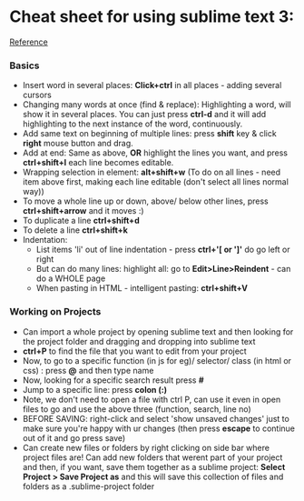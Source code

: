 # Cheat sheet for using sublime text 3:
[Reference](https://www.youtube.com/watch?v=_JFIeY46sIU "Tuts 1,2,3 etc")

### Basics
* Insert word in several places: **Click+ctrl** in all places - adding several cursors 
* Changing many words at once (find & replace): Highlighting a word, will show it in several places. You can just press **ctrl-d** and it will add
highlighting to the next instance of the word, continuously. 
* Add same text on beginning of multiple lines: press **shift** key & click **right** mouse button and drag.
* Add at end: Same as above, **OR** highlight the lines you want, and press **ctrl+shift+l** each line becomes editable. 
* Wrapping selection in element: **alt+shift+w** (To do on all lines - need item above first, making each line editable (don't select all lines normal way))
* To move a whole line up or down, above/ below other lines, press **ctrl+shift+arrow** and it moves :) 
* To duplicate a line **ctrl+shift+d** 
* To delete a line **ctrl+shift+k**
* Indentation: 
	- List items 'li' out of line indentation - press **ctrl+'[ or ']'** do go left or right 
	- But can do many lines: highlight all: go to **Edit>Line>Reindent** - can do a WHOLE page
	- When pasting in HTML - intelligent pasting: **ctrl+shift+V** 

### Working on Projects 
* Can import a whole project by opening sublime text and then looking for the project folder and dragging and dropping into sublime text 
* **ctrl+P** to find the file that you want to edit from your project 
* Now, to go to a specific function (in js for eg)/ selector/ class (in html or css) : press **@** and then type name
* Now, looking for a specific search result press **#** 
* Jump to a specific line: press **colon (:)**
* Note, we don't need to open a file with ctrl P, can use it even in open files to go and use the above three (function, search, line no)
* BEFORE SAVING: right-click and select 'show unsaved changes' just to make sure you're happy with ur changes  (then press **escape** to continue out of it and go press save)
* Can create new files or folders by right clicking on side bar where project files are!
Can add new folders that werent part of your project and then, if you want, save them together as a 
sublime project: **Select Project > Save Project as** and this will save this collection of files and folders 
as a .sublime-project folder